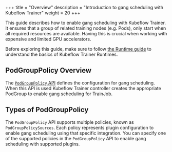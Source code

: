 +++
title = "Overview"
description = "Introduction to gang scheduling with Kubeflow Trainer"
weight = 20
+++

This guide describes how to enable gang scheduling with Kubeflow Trainer. It ensures that a group of
related training nodes (e.g. Pods), only start when all required resources are available. Having
this is crucial when working with expensive and limited GPU accelerators.

Before exploring this guide, make sure to follow [the Runtime guide](/docs/components/trainer/operator-guides/runtime)
to understand the basics of Kubeflow Trainer Runtimes.


## PodGroupPolicy Overview

The [`PodGroupPolicy` API](https://pkg.go.dev/github.com/kubeflow/trainer/v2/pkg/apis/trainer/v1alpha1#PodGroupPolicy)
defines the configuration for gang scheduling. When this API is used Kubeflow Trainer controller
creates the appropriate PodGroup to enable gang scheduling for TrainJob.

## Types of PodGroupPolicy

The `PodGroupPolicy` API supports multiple policies, known as `PodGroupPolicySources`. Each policy
represents plugin configuration to enable gang scheduling using that specific integration. You can
specify one of the supported policies in the `PodGroupPolicy` API to enable gang scheduling with
supported plugins.
